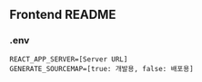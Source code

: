 ## Frontend README

### .env

```
REACT_APP_SERVER=[Server URL]
GENERATE_SOURCEMAP=[true: 개발용, false: 배포용]
```
